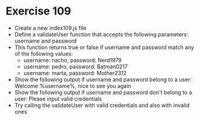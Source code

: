 # Exercise 109

- Create a new index109.js file
- Define a validateUser function that accepts the following parameters: username and password
- This function returns true or false if username and password match any of the following values:
  - username: nacho, password: Nerd1979
  - username: pedro, password: Batman0217
  - username: marta, password: Mother2312
- Show the following output if username and password belong to a user: Welcome %username%, nice to see you again
- Show the following output if username and password don't belong to a user: Please input valid credentials
- Try calling the validateUser with valid credentials and also with invalid ones
